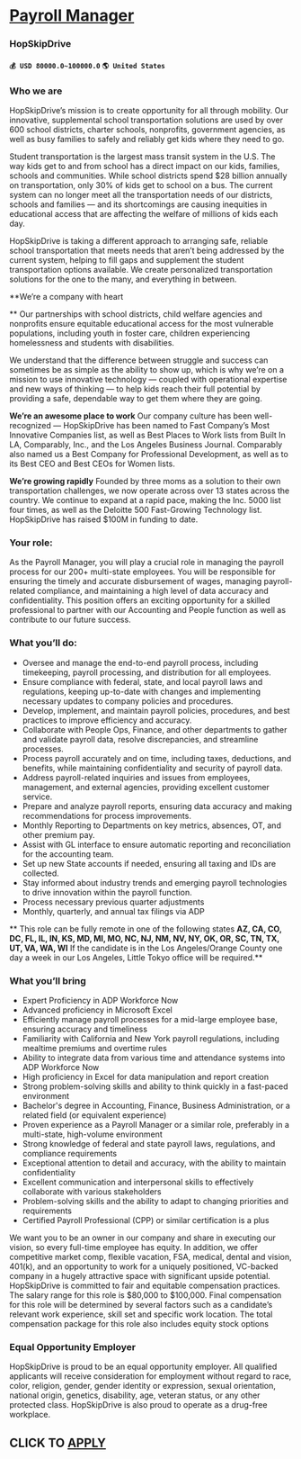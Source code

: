 # [Payroll Manager](https://www.remotewlb.com/apply/payroll-manager-88273)  
### HopSkipDrive  
#### `💰 USD 80000.0~100000.0` `🌎 United States`  

### Who we are

HopSkipDrive’s mission is to create opportunity for all through mobility. Our innovative, supplemental school transportation solutions are used by over 600 school districts, charter schools, nonprofits, government agencies, as well as busy families to safely and reliably get kids where they need to go.

Student transportation is the largest mass transit system in the U.S. The way kids get to and from school has a direct impact on our kids, families, schools and communities. While school districts spend $28 billion annually on transportation, only 30% of kids get to school on a bus. The current system can no longer meet all the transportation needs of our districts, schools and families — and its shortcomings are causing inequities in educational access that are affecting the welfare of millions of kids each day.

HopSkipDrive is taking a different approach to arranging safe, reliable school transportation that meets needs that aren’t being addressed by the current system, helping to fill gaps and supplement the student transportation options available. We create personalized transportation solutions for the one to the many, and everything in between.

 **We’re a company with heart  
  
** Our partnerships with school districts, child welfare agencies and nonprofits ensure equitable educational access for the most vulnerable populations, including youth in foster care, children experiencing homelessness and students with disabilities.

We understand that the difference between struggle and success can sometimes be as simple as the ability to show up, which is why we’re on a mission to use innovative technology — coupled with operational expertise and new ways of thinking — to help kids reach their full potential by providing a safe, dependable way to get them where they are going.

 **We’re an awesome place to work** Our company culture has been well-recognized — HopSkipDrive has been named to Fast Company’s Most Innovative Companies list, as well as Best Places to Work lists from Built In LA, Comparably, Inc., and the Los Angeles Business Journal. Comparably also named us a Best Company for Professional Development, as well as to its Best CEO and Best CEOs for Women lists.

 **We’re growing rapidly** Founded by three moms as a solution to their own transportation challenges, we now operate across over 13 states across the country. We continue to expand at a rapid pace, making the Inc. 5000 list four times, as well as the Deloitte 500 Fast-Growing Technology list. HopSkipDrive has raised $100M in funding to date.

### Your role:

As the Payroll Manager, you will play a crucial role in managing the payroll process for our 200+ multi-state employees. You will be responsible for ensuring the timely and accurate disbursement of wages, managing payroll-related compliance, and maintaining a high level of data accuracy and confidentiality. This position offers an exciting opportunity for a skilled professional to partner with our Accounting and People function as well as contribute to our future success.

###  What you’ll do:

  * Oversee and manage the end-to-end payroll process, including timekeeping, payroll processing, and distribution for all employees.
  * Ensure compliance with federal, state, and local payroll laws and regulations, keeping up-to-date with changes and implementing necessary updates to company policies and procedures.
  * Develop, implement, and maintain payroll policies, procedures, and best practices to improve efficiency and accuracy.
  * Collaborate with People Ops, Finance, and other departments to gather and validate payroll data, resolve discrepancies, and streamline processes.
  * Process payroll accurately and on time, including taxes, deductions, and benefits, while maintaining confidentiality and security of payroll data.
  * Address payroll-related inquiries and issues from employees, management, and external agencies, providing excellent customer service.
  * Prepare and analyze payroll reports, ensuring data accuracy and making recommendations for process improvements.
  * Monthly Reporting to Departments on key metrics, absences, OT, and other premium pay. 
  * Assist with GL interface to ensure automatic reporting and reconciliation for the accounting team.
  * Set up new State accounts if needed, ensuring all taxing and IDs are collected. 
  * Stay informed about industry trends and emerging payroll technologies to drive innovation within the payroll function.
  * Process necessary previous quarter adjustments
  * Monthly, quarterly, and annual tax filings via ADP

** This role can be fully remote in one of the following states **AZ, CA, CO, DC, FL, IL, IN, KS, MD, MI, MO, NC, NJ, NM, NV, NY, OK, OR, SC, TN, TX, UT, VA, WA, WI** If the candidate is in the Los Angeles/Orange County one day a week in our Los Angeles, Little Tokyo office will be required.**

### What you’ll bring

  * Expert Proficiency in ADP Workforce Now
  * Advanced proficiency in Microsoft Excel
  * Efficiently manage payroll processes for a mid-large employee base, ensuring accuracy and timeliness
  * Familiarity with California and New York payroll regulations, including mealtime premiums and overtime rules
  * Ability to integrate data from various time and attendance systems into ADP Workforce Now
  * High proficiency in Excel for data manipulation and report creation
  * Strong problem-solving skills and ability to think quickly in a fast-paced environment
  * Bachelor's degree in Accounting, Finance, Business Administration, or a related field (or equivalent experience)
  * Proven experience as a Payroll Manager or a similar role, preferably in a multi-state, high-volume environment
  * Strong knowledge of federal and state payroll laws, regulations, and compliance requirements
  * Exceptional attention to detail and accuracy, with the ability to maintain confidentiality
  * Excellent communication and interpersonal skills to effectively collaborate with various stakeholders
  * Problem-solving skills and the ability to adapt to changing priorities and requirements
  * Certified Payroll Professional (CPP) or similar certification is a plus

We want you to be an owner in our company and share in executing our vision, so every full-time employee has equity. In addition, we offer competitive market comp, flexible vacation, FSA, medical, dental and vision, 401(k), and an opportunity to work for a uniquely positioned, VC-backed company in a hugely attractive space with significant upside potential. HopSkipDrive is committed to fair and equitable compensation practices. The salary range for this role is $80,000 to $100,000. Final compensation for this role will be determined by several factors such as a candidate’s relevant work experience, skill set and specific work location. The total compensation package for this role also includes equity stock options

### Equal Opportunity Employer

HopSkipDrive is proud to be an equal opportunity employer. All qualified applicants will receive consideration for employment without regard to race, color, religion, gender, gender identity or expression, sexual orientation, national origin, genetics, disability, age, veteran status, or any other protected class. HopSkipDrive is also proud to operate as a drug-free workplace.

  
## CLICK TO [APPLY](https://www.remotewlb.com/apply/payroll-manager-88273)

